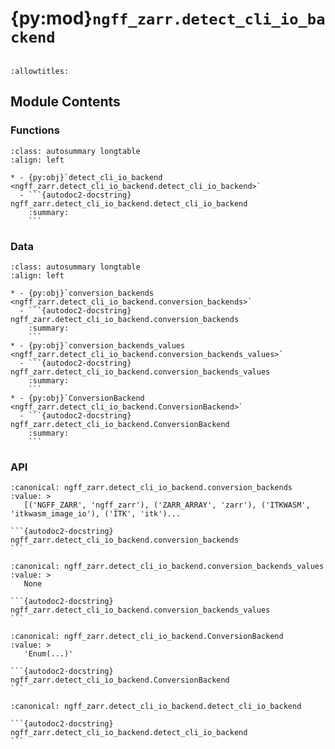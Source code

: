 # {py:mod}`ngff_zarr.detect_cli_io_backend`

```{py:module} ngff_zarr.detect_cli_io_backend
```

```{autodoc2-docstring} ngff_zarr.detect_cli_io_backend
:allowtitles:
```

## Module Contents

### Functions

````{list-table}
:class: autosummary longtable
:align: left

* - {py:obj}`detect_cli_io_backend <ngff_zarr.detect_cli_io_backend.detect_cli_io_backend>`
  - ```{autodoc2-docstring} ngff_zarr.detect_cli_io_backend.detect_cli_io_backend
    :summary:
    ```
````

### Data

````{list-table}
:class: autosummary longtable
:align: left

* - {py:obj}`conversion_backends <ngff_zarr.detect_cli_io_backend.conversion_backends>`
  - ```{autodoc2-docstring} ngff_zarr.detect_cli_io_backend.conversion_backends
    :summary:
    ```
* - {py:obj}`conversion_backends_values <ngff_zarr.detect_cli_io_backend.conversion_backends_values>`
  - ```{autodoc2-docstring} ngff_zarr.detect_cli_io_backend.conversion_backends_values
    :summary:
    ```
* - {py:obj}`ConversionBackend <ngff_zarr.detect_cli_io_backend.ConversionBackend>`
  - ```{autodoc2-docstring} ngff_zarr.detect_cli_io_backend.ConversionBackend
    :summary:
    ```
````

### API

````{py:data} conversion_backends
:canonical: ngff_zarr.detect_cli_io_backend.conversion_backends
:value: >
   [('NGFF_ZARR', 'ngff_zarr'), ('ZARR_ARRAY', 'zarr'), ('ITKWASM', 'itkwasm_image_io'), ('ITK', 'itk')...

```{autodoc2-docstring} ngff_zarr.detect_cli_io_backend.conversion_backends
```

````

````{py:data} conversion_backends_values
:canonical: ngff_zarr.detect_cli_io_backend.conversion_backends_values
:value: >
   None

```{autodoc2-docstring} ngff_zarr.detect_cli_io_backend.conversion_backends_values
```

````

````{py:data} ConversionBackend
:canonical: ngff_zarr.detect_cli_io_backend.ConversionBackend
:value: >
   'Enum(...)'

```{autodoc2-docstring} ngff_zarr.detect_cli_io_backend.ConversionBackend
```

````

````{py:function} detect_cli_io_backend(input: typing.List[str]) -> ngff_zarr.detect_cli_io_backend.ConversionBackend
:canonical: ngff_zarr.detect_cli_io_backend.detect_cli_io_backend

```{autodoc2-docstring} ngff_zarr.detect_cli_io_backend.detect_cli_io_backend
```
````
